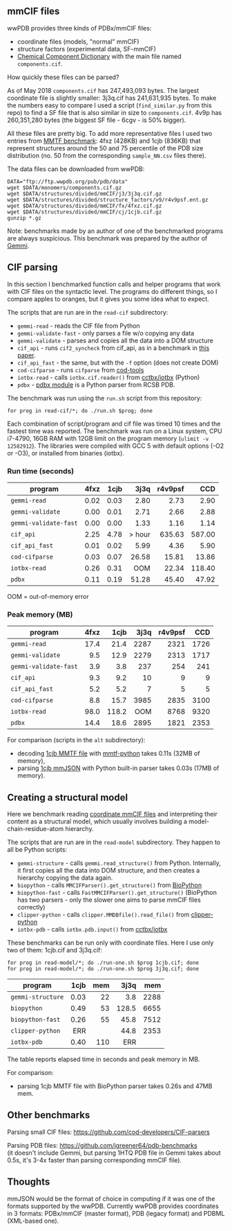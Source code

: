 
## mmCIF files

wwPDB provides three kinds of PDBx/mmCIF files:
* coordinate files (models, "normal" mmCIF)
* structure factors (experimental data, SF-mmCIF)
* [Chemical Component Dictionary](http://www.wwpdb.org/data/ccd) with
  the main file named `components.cif`.

How quickly these files can be parsed?

As of May 2018 `components.cif` has 247,493,093 bytes.
The largest coordinate file is slightly smaller:
3j3q.cif  has 241,631,935 bytes.
To make the numbers easy to compare I used a script
(`find_similar.py` from this repo) to find a SF file that is also similar
in size to `components.cif`. 4v9p has 260,351,280 bytes (the biggest
SF file - 6cgv - is 50% bigger).

All these files are pretty big. To add more representative files
I used two entries from
[MMTF benchmark](https://github.com/rcsb/mmtf-python-benchmark/):
4fxz (428KB) and 1cjb (836KB) that represent structures around the 50
and 75 percentile of the PDB size distribution
(no. 50 from the corresponding `sample_NN.csv` files there).

The data files can be downloaded from wwPDB:

    DATA="ftp://ftp.wwpdb.org/pub/pdb/data"
    wget $DATA/monomers/components.cif.gz
    wget $DATA/structures/divided/mmCIF/j3/3j3q.cif.gz
    wget $DATA/structures/divided/structure_factors/v9/r4v9psf.ent.gz
    wget $DATA/structures/divided/mmCIF/fx/4fxz.cif.gz
    wget $DATA/structures/divided/mmCIF/cj/1cjb.cif.gz
    gunzip *.gz

Note: benchmarks made by an author of one of the benchmarked programs
are always suspicious. This benchmark was prepared by the author of
[Gemmi](https://project-gemmi.github.io/).

## CIF parsing

In this section I benchmarked function calls and helper programs that work
with CIF files on the syntactic level. The programs do different things,
so I compare apples to oranges, but it gives you some idea what to expect.

The scripts that are run are in the ``read-cif`` subdirectory:

* `gemmi-read` - reads the CIF file from Python
* `gemmi-validate-fast` - only parses a file w/o copying any data
* `gemmi-validate` - parses and copies all the data into a DOM structure
* `cif_api` - runs `cif2_syncheck` from cif_api, as in a benchmark in
  [this paper](http://dx.doi.org/10.1107/S1600576715021883).
* `cif_api_fast` - the same, but with the `-f` option (does not create DOM)
* `cod-cifparse` - runs `cifparse`
  from [cod-tools](https://github.com/cod-developers/cod-tools)
* `iotbx-read` - calls `iotbx.cif.reader()` from 
  [cctbx/iotbx](https://cctbx.github.io/iotbx/) (Python)
* `pdbx` -
  [pdbx module](http://mmcif.wwpdb.org/docs/sw-examples/python/html/index.html)
  is a Python parser from RCSB PDB.


The benchmark was run using the `run.sh` script from this repository:

    for prog in read-cif/*; do ./run.sh $prog; done

Each combination of script/program and cif file was timed 10 times
and the fastest time was reported.
The benchmark was run on a Linux system, CPU i7-4790, 16GB RAM with
12GB limit on the program memory (`ulimit -v 12582912`).
The libraries were compiled with GCC 5 with default options (-O2 or -O3),
or installed from binaries (iotbx).

### Run time (seconds)

|       program         | 4fxz | 1cjb | 3j3q  | r4v9psf |  CCD   |
| --------------------- | ---: | ---: | ----: | ------: | -----: |
| `gemmi-read`          | 0.02 | 0.03 |  2.80 |    2.73 |   2.90 |
| `gemmi-validate`      | 0.00 | 0.01 |  2.71 |    2.66 |   2.88 |
| `gemmi-validate-fast` | 0.00 | 0.00 |  1.33 |    1.16 |   1.14 |
| `cif_api`             | 2.25 | 4.78 | > hour|  635.63 | 587.00 |
| `cif_api_fast`        | 0.01 | 0.02 |  5.99 |    4.36 |   5.90 |
| `cod-cifparse`        | 0.03 | 0.07 | 26.58 |   15.81 |  13.86 |
| `iotbx-read`          | 0.26 | 0.31 |  OOM  |   22.34 | 118.40 |
| `pdbx`                | 0.11 | 0.19 | 51.28 |   45.40 |  47.92 |

OOM = out-of-memory error

### Peak memory (MB)

|       program         | 4fxz | 1cjb  | 3j3q  | r4v9psf |  CCD  |
| --------------------- | ---: | ----: | ----: | ------: | ----: |
| `gemmi-read`          | 17.4 |  21.4 |  2287 |  2321   |  1726 |
| `gemmi-validate`      |  9.5 |  12.9 |  2279 |  2313   |  1717 |
| `gemmi-validate-fast` |  3.9 |   3.8 |   237 |   254   |   241 |
| `cif_api`             |  9.3 |   9.2 |    10 |     9   |     9 |
| `cif_api_fast`        |  5.2 |   5.2 |     7 |     5   |     5 |
| `cod-cifparse`        |  8.8 |  15.7 |  3985 |  2835   |  3100 |
| `iotbx-read`          | 98.0 | 118.2 |  OOM  |  8768   |  9320 |
| `pdbx`                | 14.4 |  18.6 |  2895 |  1821   |  2353 |

For comparison (scripts in the `alt` subdirectory):
* decoding [1cjb MMTF file](http://mmtf.rcsb.org/v1.0/full/1cjb.mmtf.gz)
  with [mmtf-python](https://github.com/rcsb/mmtf-python) takes 0.11s
  (32MB of memory),
* parsing
  [1cjb mmJSON](https://pdbj.org/rest/downloadPDBfile?id=1CJB&format=mmjson-all)
  with Python built-in parser takes 0.03s (17MB of memory).

## Creating a structural model

Here we benchmark reading
[coordinate mmCIF files](http://gemmi.readthedocs.io/en/latest/mol.html#pdbx-mmcif-format)
and interpreting their content as a structural model,
which usually involves building a model-chain-residue-atom hierarchy.

The scripts that are run are in the ``read-model`` subdirectory.
They happen to all be Python scripts:

* `gemmi-structure` - calls `gemmi.read_structure()` from Python.
  Internally, it first copies all the data into DOM structure, and then
  creates a hierarchy copying the data again.
* `biopython` - calls `MMCIFParser().get_structure()`
  from [BioPython](https://biopython.org/)
* `biopython-fast` - calls `FastMMCIFParser().get_structure()`
  (BioPython has two parsers - only the slower one aims
  to parse mmCIF files correctly)
* `clipper-python` - calls `clipper.MMDBfile().read_file()` from
  [clipper-python](https://github.com/clipper-python/clipper-python)
* `iotbx-pdb` - calls `iotbx.pdb.input()` from
  [cctbx/iotbx](https://cctbx.github.io/iotbx/)

These benchmarks can be run only with coordinate files.
Here I use only two of them: 1cjb.cif and 3j3q.cif:

    for prog in read-model/*; do ./run-one.sh $prog 1cjb.cif; done
    for prog in read-model/*; do ./run-one.sh $prog 3j3q.cif; done

|       program         | 1cjb | mem  | 3j3q  |  mem  |
| --------------------- | ---: | ---: | ----: | ----: |
| `gemmi-structure`     | 0.03 |  22  |   3.8 | 2288  |
| `biopython`           | 0.49 |  53  | 128.5 | 6655  |
| `biopython-fast`      | 0.26 |  55  |  45.8 | 7512  |
| `clipper-python`      | ERR  |      |  44.8 | 2353  |
| `iotbx-pdb`           | 0.40 | 110  |  ERR  |       |

The table reports elapsed time in seconds and peak memory in MB.

For comparison:
* parsing 1cjb MMTF file with BioPython parser takes 0.26s and 47MB mem.

## Other benchmarks

Parsing small CIF files: https://github.com/cod-developers/CIF-parsers

Parsing PDB files: https://github.com/jgreener64/pdb-benchmarks  
(it doesn't include Gemmi, but parsing 1HTQ PDB file in Gemmi takes
about 0.5s, it's 3-4x faster than parsing corresponding mmCIF file).

## Thoughts

mmJSON would be the format of choice in computing if it was one of the
formats supported by the wwPDB. Currently wwPDB provides coordinates in
3 formats: PDBx/mmCIF (master format), PDB (legacy format)
and PDBML (XML-based one).
